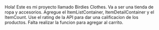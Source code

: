 Hola! Este es mi proyecto llamado Birdies Clothes. Va a ser una tienda de ropa y accesorios. 
Agregue el ItemListContainer, ItemDetailContainer y el ItemCount. Use el rating de la API para dar una calificacion de los productos. 
Falta realizar la funcion para agregar al carrito. 

